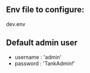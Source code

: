 ## Env file to configure:
dev.env

## Default admin user
* username : 'admin'
* password : 'TankAdmin!' 